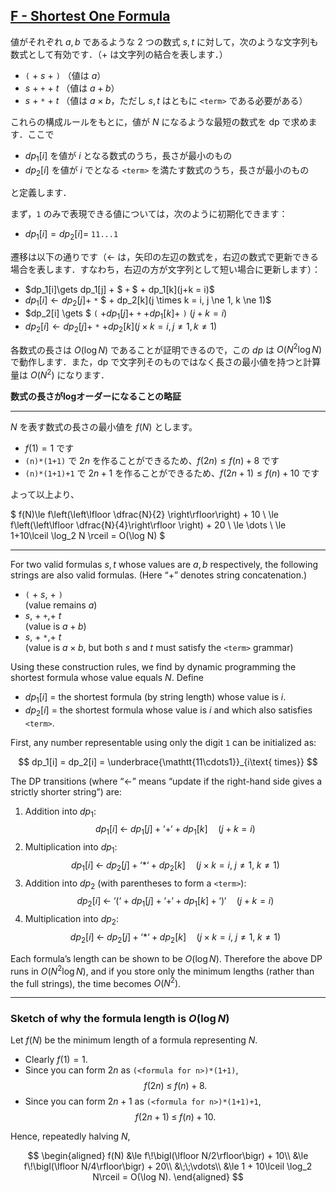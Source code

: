## [F - Shortest One Formula](https://atcoder.jp/contests/abc403/tasks/abc403_f)


値がそれぞれ $a, b$ であるような $2$ つの数式 $s, t$ に対して，次のような文字列も数式として有効です．（+ は文字列の結合を表します．）

* `(` + $s$ + `)` （値は $a$）
* $s$ + `+` + $t$ （値は $a+b$）
* $s$ + `*` + $t$ （値は $a\times b$，ただし $s, t$ はともに `<term>` である必要がある）

これらの構成ルールをもとに，値が $N$ になるような最短の数式を dp で求めます．ここで

* $dp_1[i]$ を値が $i$ となる数式のうち，長さが最小のもの
* $dp_2[i]$ を値が $i$ でとなる `<term>` を満たす数式のうち，長さが最小のもの

と定義します．

まず，`1` のみで表現できる値については，次のように初期化できます：

* $dp_1[i] = dp_2[i] =$ `11...1`

遷移は以下の通りです（$\gets$ は，矢印の左辺の数式を，右辺の数式で更新できる場合を表します．すなわち，右辺の方が文字列として短い場合に更新します）：

* $dp_1[i]\gets dp_1[j] + $ `+` $ + dp_1[k](j+k = i)$
* $dp_1[i] \gets dp_2[j] +$ `*` $ + dp_2[k](j \times k = i, j \ne 1, k \ne 1)$
* $dp_2[i] \gets $ `(` $+ dp_1[j] +$ `+` $+ dp_1[k] +$ `)` $(j + k = i)$
* $dp_2[i] \gets dp_2[j] +$ `*` $+ dp_2[k](j \times k = i,j \ne 1,k \ne 1)$

各数式の長さは $O(\log⁡ N)$ であることが証明できるので，この $dp$ は $O(N^2 \log ⁡N)$ で動作します．また，dp で文字列そのものではなく長さの最小値を持つと計算量は $O(N^2)$ になります．



**数式の長さがlogオーダーになることの略証**

---

$N$ を表す数式の長さの最小値を $f(N)$ とします。

* $f(1)=1$ です
* `(n)*(1+1)` で $2n$ を作ることができるため、$f(2n) \le f(n)+8$ です
* `(n)*(1+1)+1` で $2n+1$ を作ることができるため、$f(2n+1) \le f(n)+10$ です

よって以上より、

$
f(N)\le f\left(\left\lfloor \dfrac{N}{2} \right\rfloor\right) + 10 \\ 
\le f\left(\left\lfloor \dfrac{N}{4}\right\rfloor \right) + 20 \\
\le \dots \\
\le 1+10\lceil \log_2 N \rceil = O(\log ⁡N)
$

---

For two valid formulas $s, t$ whose values are $a, b$ respectively, the following strings are also valid formulas. (Here “+” denotes string concatenation.)

- `(` + $s$\, + `)`  
  (value remains $a$)
- $s$\, + `+`\,+ $t$  
  (value is $a + b$)
- $s$\, + `*`\,+ $t$  
  (value is $a \times b$, but both $s$ and $t$ must satisfy the `<term>` grammar)

Using these construction rules, we find by dynamic programming the shortest formula whose value equals $N$. Define

- $\displaystyle dp_1[i]$ = the shortest formula (by string length) whose value is $i$.
- $\displaystyle dp_2[i]$ = the shortest formula whose value is $i$ and which also satisfies `<term>`.

First, any number representable using only the digit `1` can be initialized as:

$$
dp_1[i] = dp_2[i] = \underbrace{\mathtt{11\cdots1}}_{i\text{ times}}
$$

The DP transitions (where “$\gets$” means “update if the right-hand side gives a strictly shorter string”) are:

1. Addition into $dp_1$:
   $$
   dp_1[i] \;\gets\; dp_1[j] \;+\;\text{`+`}\;+\;dp_1[k]
   \quad\bigl(j + k = i\bigr)
   $$
2. Multiplication into $dp_1$:
   $$
   dp_1[i] \;\gets\; dp_2[j] \;+\;\text{`*`}\;+\;dp_2[k]
   \quad\bigl(j \times k = i,\; j\neq1,\; k\neq1\bigr)
   $$
3. Addition into $dp_2$ (with parentheses to form a `<term>`):
   $$
   dp_2[i] \;\gets\; \text{`(`}\;+\;dp_1[j]\;+\;\text{`+`}\;+\;dp_1[k]\;+\;\text{`)`}
   \quad\bigl(j + k = i\bigr)
   $$
4. Multiplication into $dp_2$:
   $$
   dp_2[i] \;\gets\; dp_2[j] \;+\;\text{`*`}\;+\;dp_2[k]
   \quad\bigl(j \times k = i,\; j\neq1,\; k\neq1\bigr)
   $$

Each formula’s length can be shown to be $O(\log N)$. Therefore the above DP runs in $O(N^2 \log N)$, and if you store only the minimum lengths (rather than the full strings), the time becomes $O(N^2)$.

---

### Sketch of why the formula length is $O(\log N)$

Let $f(N)$ be the minimum length of a formula representing $N$.

- Clearly $f(1) = 1$.
- Since you can form $2n$ as `(<formula for n>)*(1+1)`,  
  $$
    f(2n)\;\le\; f(n)\;+\;8.
  $$
- Since you can form $2n+1$ as `(<formula for n>)*(1+1)+1`,  
  $$
    f(2n+1)\;\le\; f(n)\;+\;10.
  $$

Hence, repeatedly halving $N$,

$$
\begin{aligned}
f(N) 
&\le f\!\bigl(\lfloor N/2\rfloor\bigr) + 10\\
&\le f\!\bigl(\lfloor N/4\rfloor\bigr) + 20\\
&\;\;\vdots\\
&\le 1 + 10\lceil \log_2 N\rceil
= O(\log N).
\end{aligned}
$$
